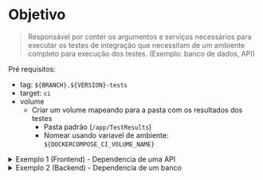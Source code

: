 # Objetivo

> Responsável por conter os argumentos e serviços necessários para executar os testes de integração que necessitam de um ambiente completo para execução dos testes. (Exemplo: banco de dados, API)

Pré requisitos:
- tag: `${BRANCH}.${VERSION}-tests`
- target: `ci`
- volume
    - Criar um volume mapeando para a pasta com os resultados dos testes
        - Pasta padrão (`/app/TestResults`)
        - Nomear usando variavel de ambiente: `${DOCKERCOMPOSE_CI_VOLUME_NAME}`



<details>
  <summary>Exemplo 1 (Frontend) - Dependencia de uma API</summary>

```yml
version: '3.6'

services:
  app-front-end:
    image: ${DOCKER_REGISTRY}dsa/sistema.tjmt.jus.br:${BRANCH:-develop}.${VERSION:-local}-tests
    container_name: sistema-${BRANCH:-develop}.tjmt.jus.br-tests
    build:
      target: ci
    environment:
      RUN_TEST: ${RUN_TEST:-true}
      RUN_PROJECT: ${RUN_PROJECT:-false}
      RUN_SONARQUBE: ${RUN_SONARQUBE:-true}
      SONARQUBE_URL: ${SONARQUBE_URL:-http://172.17.0.1:9000}
      SONARQUBE_LOGIN: ${SONARQUBE_LOGIN}
      SONARQUBE_PROJECT: sistema.tjmt.jus.br
      SONARQUBE_PROJECT_VERSION: ${VERSION:-local}
    volumes:
      - test-result:/app/TestResults

networks:
  default:
    name: ns-sistema-${BRANCH:-develop}-${VERSION:-local}-tests

volumes:
  test-result:
    name: ${DOCKERCOMPOSE_CI_VOLUME_NAME:-sistema-test-results}

```
</details>

<details>
  <summary>Exemplo 2 (Backend) - Dependencia de um banco</summary>

```yml
version: '3.6'

services:
  app-back-end:
    image: ${DOCKER_REGISTRY}dsa/sistema-api.tjmt.jus.br:${BRANCH:-develop}.${VERSION:-local}-tests
    container_name: sistema-api-${BRANCH:-develop}.tjmt.jus.br-tests
    build:
      target: ci
    entrypoint: ["/entrypoint/wait-for-it.sh", "sistema-mssql:1433", "--", "/entrypoint/entrypoint.sh"]
    environment:
      RUN_TEST: ${RUN_TEST:-true}
      SGDB_API: 'SQLSERVER'
      CONNECTION_STRING_API: 'Server=sistema-mssql,1433;Database=Banco;User Id=sa;Password=P@ssw0rd;'
      ASPNETCORE_ENVIRONMENT: 'Development'
      HOST_API: ${HOST_API:-http://localhost}
      RUN_SONARQUBE: ${RUN_SONARQUBE:-true}
      SONARQUBE_URL: ${SONARQUBE_URL:-http://172.17.0.1:9000}
      SONARQUBE_LOGIN: ${SONARQUBE_LOGIN}
      SONARQUBE_PROJECT: sistema-api.tjmt.jus.br
      SONARQUBE_PROJECT_VERSION: ${VERSION:-local}
    volumes:
      - test-result:/TestResults      

  sistema-mssql:
    image: ${DOCKER_REGISTRY}/dsa/sistema-mssql-server.tjmt.jus.br:20190827.1
    ports:
      - 1433:1433
    environment:
      ACCEPT_EULA: 'Y'
      SA_PASSWORD: P@ssw0rd
      DATABASE: Banco

networks:
  default:
    name: ns-sistema-api-${BRANCH:-develop}-${VERSION:-local}-tests

volumes:
  test-result:
    name: ${DOCKERCOMPOSE_CI_VOLUME_NAME:-sistema-api-test-results}
```
</details>
